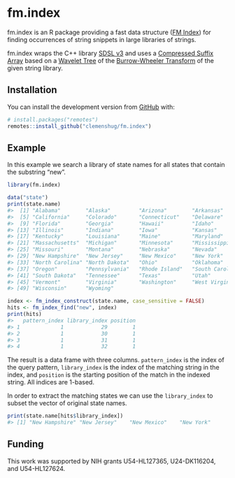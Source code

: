 
<!-- README.md is generated from README.Rmd. Please edit that file -->

# fm.index

fm.index is an R package providing a fast data structure ([FM
Index](https://en.wikipedia.org/wiki/FM-index)) for finding occurrences
of string snippets in large libraries of strings.

fm.index wraps the C++ library [SDSL
v3](https://github.com/xxsds/sdsl-lite) and uses a [Compressed Suffix
Array](https://en.wikipedia.org/wiki/Compressed_suffix_array) based on a
[Wavelet Tree](https://en.wikipedia.org/wiki/Wavelet_Tree) of the
[Burrow-Wheeler
Transform](https://en.wikipedia.org/wiki/Burrows%E2%80%93Wheeler_transform)
of the given string library.

## Installation

You can install the development version from
[GitHub](https://github.com/) with:

``` r
# install.packages("remotes")
remotes::install_github("clemenshug/fm.index")
```

## Example

In this example we search a library of state names for all states that
contain the substring “new”.

``` r
library(fm.index)

data("state")
print(state.name)
#>  [1] "Alabama"        "Alaska"         "Arizona"        "Arkansas"      
#>  [5] "California"     "Colorado"       "Connecticut"    "Delaware"      
#>  [9] "Florida"        "Georgia"        "Hawaii"         "Idaho"         
#> [13] "Illinois"       "Indiana"        "Iowa"           "Kansas"        
#> [17] "Kentucky"       "Louisiana"      "Maine"          "Maryland"      
#> [21] "Massachusetts"  "Michigan"       "Minnesota"      "Mississippi"   
#> [25] "Missouri"       "Montana"        "Nebraska"       "Nevada"        
#> [29] "New Hampshire"  "New Jersey"     "New Mexico"     "New York"      
#> [33] "North Carolina" "North Dakota"   "Ohio"           "Oklahoma"      
#> [37] "Oregon"         "Pennsylvania"   "Rhode Island"   "South Carolina"
#> [41] "South Dakota"   "Tennessee"      "Texas"          "Utah"          
#> [45] "Vermont"        "Virginia"       "Washington"     "West Virginia" 
#> [49] "Wisconsin"      "Wyoming"

index <- fm_index_construct(state.name, case_sensitive = FALSE)
hits <- fm_index_find("new", index)
print(hits)
#>   pattern_index library_index position
#> 1             1            29        1
#> 2             1            30        1
#> 3             1            31        1
#> 4             1            32        1
```

The result is a data frame with three columns. `pattern_index` is the
index of the query pattern, `library_index` is the index of the matching
string in the index, and `position` is the starting position of the
match in the indexed string. All indices are 1-based.

In order to extract the matching states we can use the `library_index`
to subset the vector of original state names.

``` r
print(state.name[hits$library_index])
#> [1] "New Hampshire" "New Jersey"    "New Mexico"    "New York"
```

## Funding

This work was supported by NIH grants U54-HL127365, U24-DK116204, and
U54-HL127624.
